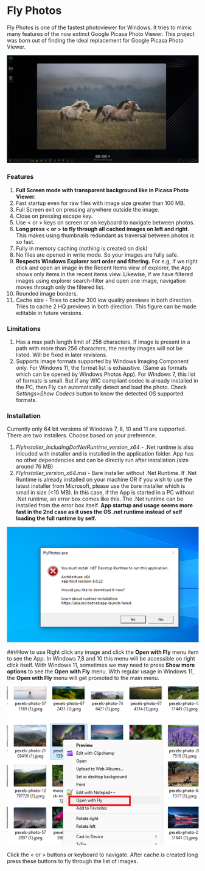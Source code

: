 
# Fly Photos

Fly Photos is one of the fastest photoviewer for Windows. It tries to mimic many features of the now extinct Google Picasa Photo Viewer. This project was born out of finding the ideal replacement for Google Picasa Photo Viewer.

![](https://github.com/riyasy/FlyPhotos/blob/main/Misc/ImagesForDocumentation/03FullScreen.png?raw=true)

### Features
1. **Full Screen mode with transparent background like in Picasa Photo Viewer.**
2. Fast startup even for raw files with image size greater than 100 MB.
3. Full Screen exit on pressing anywhere outside the image.
4. Close on pressing escape key.
5. Use < or > keys on screen or on keyboard to navigate between photos.
6. **Long press < or > to fly through all cached images on left and right.** This makes using thumbnails redundant as traversal between photos is so fast.
7. Fully in memory caching (nothing is created on disk)
8. No files are opened in write mode. So your images are fully safe.
9. **Respects Windows Explorer sort order and filtering.** For e.g, if we right click and open an image in the Recent Items view of explorer, the App shows only items in the recent items view. Likewise, if we have filtered images using explorer search-filter and open one image, navigation moves through only the filtered list.
10. Rounded image borders.
11. Cache size - Tries to cache 300 low quality previews in both direction. Tries to cache 2 HQ previews in both direction. This figure can be made editable in future versions.

### Limitations
1. Has a max path length limit of 256 characters. If image is present in a path with more than 256 characters, the nearby images will not be listed. Will be fixed in later revisions.
2. Supports image formats supported by Windows Imaging Component only. For Windows 11, the format list is exhaustive. (Same as formats which can be opened by Windows Photos App). For Windows 7, this list of formats is small. But if any WIC compliant codec is already installed in the PC, then Fly can automatically detect and load the photo. Check *Settings>Show Codecs* button to know the detected OS supported formats.


### Installation
Currently only 64 bit versions of Windows 7, 8, 10 and 11 are supported. There are two installers. Choose based on your preference. 

1. *FlyInstaller_IncludingDotNetRuntime_version_x64*  - .Net runtime is also inlcuded with installer and is installed in the application folder.  App has no other dependencies and can be directly run after installation.(size around 76 MB)
2. *FlyInstaller_version_x64.msi*  - Bare installer without .Net Runtime. If .Net Runtime is already installed on your machine OR if you wish to use the latest installer from Microsoft, please use the bare installer which is small in size (<10 MB). In this case, if the App is started in a PC without .Net runtime, an error box comes like this. The .Net runtime can be installed from the error box itself.
**App startup and usage seems more fast in the 2nd case as it uses the OS .net runtime instead of self loading the full runtime by self.**

![](https://github.com/riyasy/FlyPhotos/blob/main/Misc/ImagesForDocumentation/01netRuntimeError.png?raw=true)

###How to use
Right click any image and click the **Open with Fly** menu item to see the App. In Windows 7,8 and 10 this menu will be accessible on right click itself. With Windows 11, sometimes we may need to press **Show more options** to see the **Open with Fly** menu. With regular usage in Windows 11, the **Open with Fly** menu will get promoted to the main menu.

![](https://github.com/riyasy/FlyPhotos/blob/main/Misc/ImagesForDocumentation/02RightClickMenu.png?raw=true)

Click the < or > buttons or keyboard to navigate. After cache is created long press these buttons to fly through the list of images.





